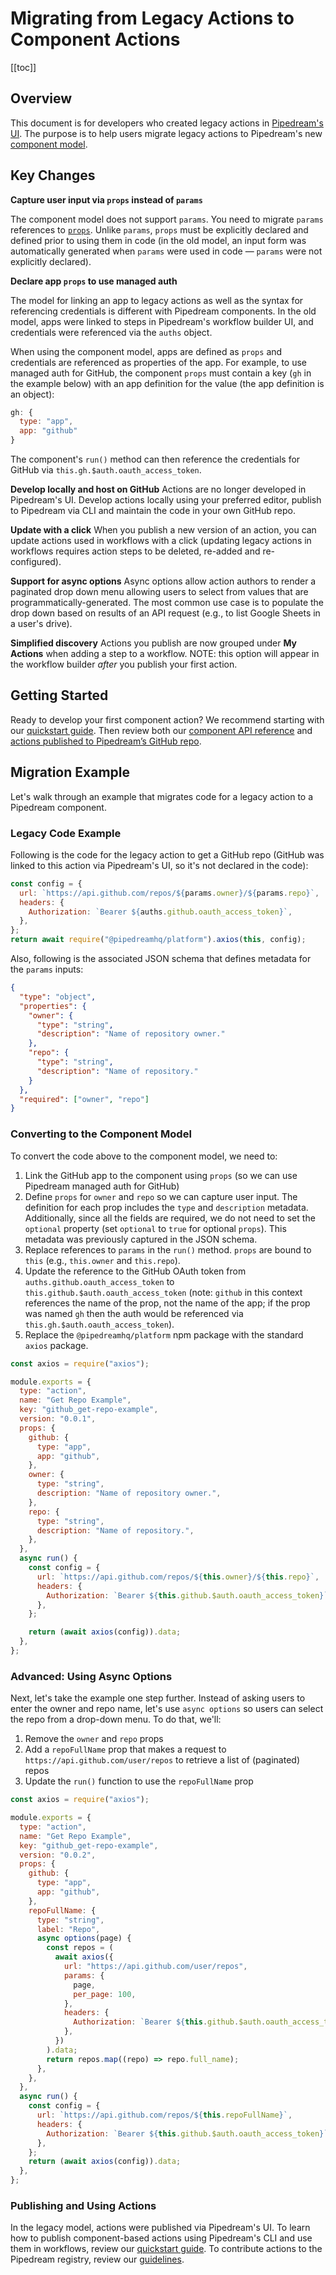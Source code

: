 # Migrating from Legacy Actions to Component Actions

[[toc]]

## Overview

This document is for developers who created legacy actions in [Pipedream's UI](https://pipedream.com/actions). The purpose is to help users migrate legacy actions to Pipedream's new [component model](/components/).

## Key Changes

**Capture user input via `props` instead of `params`**

The component model does not support `params`. You need to migrate `params` references to [`props`](/components/api/#props). Unlike `params`, `props` must be explicitly declared and defined prior to using them in code (in the old model, an input form was automatically generated when `params` were used in code — `params` were not explicitly declared).

**Declare app `props` to use managed auth**

The model for linking an app to legacy actions as well as the syntax for referencing credentials is different with Pipedream components. In the old model, apps were linked to steps in Pipedream's workflow builder UI, and credentials were referenced via the `auths` object.

When using the component model, apps are defined as `props` and credentials are referenced as properties of the app. For example, to use managed auth for GitHub, the component `props` must contain a key (`gh` in the example below) with an app definition for the value (the app definition is an object):

```javascript
gh: {
  type: "app",
  app: "github"
}
```

The component's `run()` method can then reference the credentials for GitHub via `this.gh.$auth.oauth_access_token`.

**Develop locally and host on GitHub**
Actions are no longer developed in Pipedream's UI. Develop actions locally using your preferred editor, publish to Pipedream via CLI and maintain the code in your own GitHub repo.

**Update with a click**
When you publish a new version of an action, you can update actions used in workflows with a click (updating legacy actions in workflows requires action steps to be deleted, re-added and re-configured).

**Support for async options**
Async options allow action authors to render a paginated drop down menu allowing users to select from values that are programmatically-generated. The most common use case is to populate the drop down based on results of an API request (e.g., to list Google Sheets in a user's drive).

**Simplified discovery**
Actions you publish are now grouped under **My Actions** when adding a step to a workflow. NOTE: this option will appear in the workflow builder _after_ you publish your first action.

## Getting Started

Ready to develop your first component action? We recommend starting with our [quickstart guide](/components/quickstart/nodejs/actions/). Then review both our [component API reference](/components/api/) and [actions published to Pipedream’s GitHub repo](https://github.com/PipedreamHQ/pipedream/tree/master/components).

## Migration Example

Let's walk through an example that migrates code for a legacy action to a Pipedream component.

### Legacy Code Example

Following is the code for the legacy action to get a GitHub repo (GitHub was linked to this action via Pipedream's UI, so it's not declared in the code):

```javascript
const config = {
  url: `https://api.github.com/repos/${params.owner}/${params.repo}`,
  headers: {
    Authorization: `Bearer ${auths.github.oauth_access_token}`,
  },
};
return await require("@pipedreamhq/platform").axios(this, config);
```

Also, following is the associated JSON schema that defines metadata for the `params` inputs:

```json
{
  "type": "object",
  "properties": {
    "owner": {
      "type": "string",
      "description": "Name of repository owner."
    },
    "repo": {
      "type": "string",
      "description": "Name of repository."
    }
  },
  "required": ["owner", "repo"]
}
```

### Converting to the Component Model

To convert the code above to the component model, we need to:

1. Link the GitHub app to the component using `props` (so we can use Pipedream managed auth for GitHub)
2. Define `props` for `owner` and `repo` so we can capture user input. The definition for each prop includes the `type` and `description` metadata. Additionally, since all the fields are required, we do not need to set the `optional` property (set `optional` to `true` for optional `props`). This metadata was previously captured in the JSON schema.
3. Replace references to `params` in the `run()` method. `props` are bound to `this` (e.g., `this.owner` and `this.repo`).
4. Update the reference to the GitHub OAuth token from `auths.github.oauth_access_token` to `this.github.$auth.oauth_access_token` (note: `github` in this context references the name of the prop, not the name of the app; if the prop was named `gh` then the auth would be referenced via `this.gh.$auth.oauth_access_token`).
5. Replace the `@pipedreamhq/platform` npm package with the standard `axios` package.

```javascript
const axios = require("axios");

module.exports = {
  type: "action",
  name: "Get Repo Example",
  key: "github_get-repo-example",
  version: "0.0.1",
  props: {
    github: {
      type: "app",
      app: "github",
    },
    owner: {
      type: "string",
      description: "Name of repository owner.",
    },
    repo: {
      type: "string",
      description: "Name of repository.",
    },
  },
  async run() {
    const config = {
      url: `https://api.github.com/repos/${this.owner}/${this.repo}`,
      headers: {
        Authorization: `Bearer ${this.github.$auth.oauth_access_token}`,
      },
    };

    return (await axios(config)).data;
  },
};
```

### Advanced: Using Async Options

Next, let's take the example one step further. Instead of asking users to enter the owner and repo name, let's use `async options` so users can select the repo from a drop-down menu. To do that, we'll:

1. Remove the `owner` and `repo` props
2. Add a `repoFullName` prop that makes a request to `https://api.github.com/user/repos` to retrieve a list of (paginated) repos
3. Update the `run()` function to use the `repoFullName` prop

```javascript
const axios = require("axios");

module.exports = {
  type: "action",
  name: "Get Repo Example",
  key: "github_get-repo-example",
  version: "0.0.2",
  props: {
    github: {
      type: "app",
      app: "github",
    },
    repoFullName: {
      type: "string",
      label: "Repo",
      async options(page) {
        const repos = (
          await axios({
            url: "https://api.github.com/user/repos",
            params: {
              page,
              per_page: 100,
            },
            headers: {
              Authorization: `Bearer ${this.github.$auth.oauth_access_token}`,
            },
          })
        ).data;
        return repos.map((repo) => repo.full_name);
      },
    },
  },
  async run() {
    const config = {
      url: `https://api.github.com/repos/${this.repoFullName}`,
      headers: {
        Authorization: `Bearer ${this.github.$auth.oauth_access_token}`,
      },
    };
    return (await axios(config)).data;
  },
};
```

### Publishing and Using Actions

In the legacy model, actions were published via Pipedream's UI. To learn how to publish component-based actions using Pipedream's CLI and use them in workflows, review our [quickstart guide](/components/quickstart/nodejs/actions/). To contribute actions to the Pipedream registry, review our [guidelines](/components/guidelines/).
